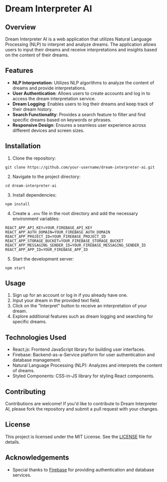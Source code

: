 # Dream Interpreter AI

## Overview

Dream Interpreter AI is a web application that utilizes Natural Language Processing (NLP) to interpret and analyze dreams. The application allows users to input their dreams and receive interpretations and insights based on the content of their dreams.

## Features

- **NLP Interpretation**: Utilizes NLP algorithms to analyze the content of dreams and provide interpretations.
- **User Authentication**: Allows users to create accounts and log in to access the dream interpretation service.
- **Dream Logging**: Enables users to log their dreams and keep track of their dream history.
- **Search Functionality**: Provides a search feature to filter and find specific dreams based on keywords or phrases.
- **Responsive Design**: Ensures a seamless user experience across different devices and screen sizes.

## Installation

1. Clone the repository:

```
git clone https://github.com/your-username/dream-interpreter-ai.git
```

2. Navigate to the project directory:

```
cd dream-interpreter-ai
```

3. Install dependencies:

```
npm install
```


4. Create a `.env` file in the root directory and add the necessary environment variables:

```
REACT_APP_API_KEY=YOUR_FIREBASE_API_KEY
REACT_APP_AUTH_DOMAIN=YOUR_FIREBASE_AUTH_DOMAIN
REACT_APP_PROJECT_ID=YOUR_FIREBASE_PROJECT_ID
REACT_APP_STORAGE_BUCKET=YOUR_FIREBASE_STORAGE_BUCKET
REACT_APP_MESSAGING_SENDER_ID=YOUR_FIREBASE_MESSAGING_SENDER_ID
REACT_APP_APP_ID=YOUR_FIREBASE_APP_ID
```

5. Start the development server:

```
npm start
```


## Usage

1. Sign up for an account or log in if you already have one.
2. Input your dream in the provided text field.
3. Click on the "Interpret" button to receive an interpretation of your dream.
4. Explore additional features such as dream logging and searching for specific dreams.

## Technologies Used

- React.js: Frontend JavaScript library for building user interfaces.
- Firebase: Backend-as-a-Service platform for user authentication and database management.
- Natural Language Processing (NLP): Analyzes and interprets the content of dreams.
- Styled Components: CSS-in-JS library for styling React components.

## Contributing

Contributions are welcome! If you'd like to contribute to Dream Interpreter AI, please fork the repository and submit a pull request with your changes.

## License

This project is licensed under the MIT License. See the [LICENSE](LICENSE) file for details.

## Acknowledgements

- Special thanks to [Firebase](https://firebase.google.com/) for providing authentication and database services.

